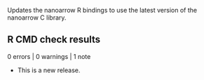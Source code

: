 
Updates the nanoarrow R bindings to use the latest version of the nanoarrow
C library.

## R CMD check results

0 errors | 0 warnings | 1 note

* This is a new release.
